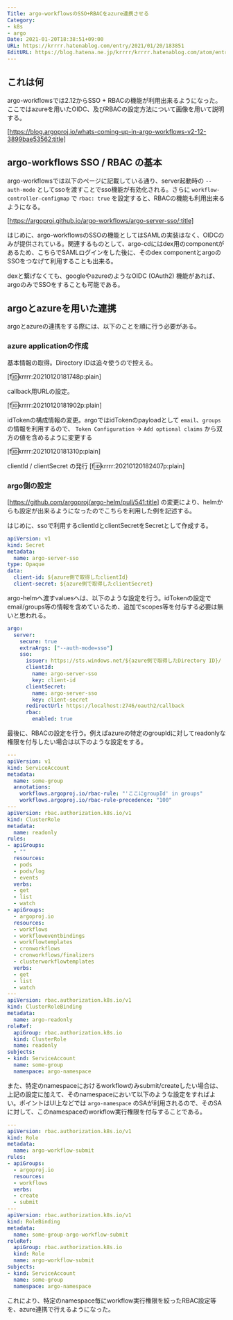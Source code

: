 ```yaml
---
Title: argo-workflowsのSSO+RBACをazure連携させる
Category:
- k8s
- argo
Date: 2021-01-20T18:38:51+09:00
URL: https://krrrr.hatenablog.com/entry/2021/01/20/183851
EditURL: https://blog.hatena.ne.jp/krrrr/krrrr.hatenablog.com/atom/entry/26006613680773709
---
```


## これは何

argo-workflowsでは2.12からSSO + RBACの機能が利用出来るようになった。ここではazureを用いたOIDC、及びRBACの設定方法について画像を用いて説明する。

[https://blog.argoproj.io/whats-coming-up-in-argo-workflows-v2-12-3899bae53562:title]

## argo-workflows SSO / RBAC の基本

argo-workflowsでは以下のページに記載している通り、server起動時の `--auth-mode` としてssoを渡すことでsso機能が有効化される。さらに `workflow-controller-configmap` で `rbac: true` を設定すると、RBACの機能も利用出来るようになる。

[https://argoproj.github.io/argo-workflows/argo-server-sso/:title]

<!-- more -->

はじめに、argo-workflowsのSSOの機能としてはSAMLの実装はなく、OIDCのみが提供されている。関連するものとして、argo-cdにはdex用のcomponentがあるため、こちらでSAMLログインをした後に、そのdex componentとargoのSSOをつなげて利用することも出来る。

dexと繋げなくても、googleやazureのようなOIDC (OAuth2) 機能があれば、argoのみでSSOをすることも可能である。

## argoとazureを用いた連携

argoとazureの連携をする際には、以下のことを順に行う必要がある。

### azure applicationの作成
基本情報の取得。Directory IDは追々使うので控える。

[f:id:krrrr:20210120181748p:plain]

callback用URLの設定。

[f:id:krrrr:20210120181902p:plain]

idTokenの構成情報の変更。argoではidTokenのpayloadとして `email`、`groups` の情報を利用するので、 `Token Configuration` -> `Add optional claims` から双方の値を含めるように変更する

[f:id:krrrr:20210120181310p:plain]

clientId / clientSecret の発行
[f:id:krrrr:20210120182407p:plain]

### argo側の設定

[https://github.com/argoproj/argo-helm/pull/541:title] の変更により、helmからも設定が出来るようになったのでこちらを利用した例を記述する。

はじめに、ssoで利用するclientIdとclientSecretをSecretとして作成する。

```yaml
apiVersion: v1
kind: Secret
metadata:
  name: argo-server-sso
type: Opaque
data:
  client-id: ${azure側で取得したclientId}
  client-secret: ${azure側で取得したclientSecret}
```

argo-helmへ渡すvaluesへは、以下のような設定を行う。idTokenの設定でemail/groups等の情報を含めているため、追加でscopes等を付与する必要は無いと思われる。

```yaml
argo:
  server:
    secure: true
    extraArgs: ["--auth-mode=sso"]
    sso:
      issuer: https://sts.windows.net/${azure側で取得したDirectory ID}/
      clientId:
        name: argo-server-sso
        key: client-id
      clientSecret:
        name: argo-server-sso
        key: client-secret
      redirectUrl: https://localhost:2746/oauth2/callback
      rbac:
        enabled: true
```

最後に、RBACの設定を行う。例えばazureの特定のgroupIdに対してreadonlyな権限を付与したい場合は以下のような設定をする。

```yaml
---
apiVersion: v1
kind: ServiceAccount
metadata:
  name: some-group
  annotations:
    workflows.argoproj.io/rbac-rule: "'ここにgroupId' in groups"
    workflows.argoproj.io/rbac-rule-precedence: "100"
---
apiVersion: rbac.authorization.k8s.io/v1
kind: ClusterRole
metadata:
  name: readonly
rules:
- apiGroups:
  - ""
  resources:
  - pods
  - pods/log
  - events
  verbs:
  - get
  - list
  - watch
- apiGroups:
  - argoproj.io
  resources:
  - workflows
  - workfloweventbindings
  - workflowtemplates
  - cronworkflows
  - cronworkflows/finalizers
  - clusterworkflowtemplates
  verbs:
  - get
  - list
  - watch
---
apiVersion: rbac.authorization.k8s.io/v1
kind: ClusterRoleBinding
metadata:
  name: argo-readonly
roleRef:
  apiGroup: rbac.authorization.k8s.io
  kind: ClusterRole
  name: readonly
subjects:
- kind: ServiceAccount
  name: some-group
  namespace: argo-namespace
```

また、特定のnamespaceにおけるworkflowのみsubmit/createしたい場合は、上記の設定に加えて、そのnamespaceにおいて以下のような設定をすればよい。ポイントはUI上などでは `argo-namespace` のSAが利用されるので、そのSAに対して、このnamespaceのworkflow実行権限を付与することである。

```yaml
---
apiVersion: rbac.authorization.k8s.io/v1
kind: Role
metadata:
  name: argo-workflow-submit
rules:
- apiGroups:
  - argoproj.io
  resources:
  - workflows
  verbs:
  - create
  - submit
---
apiVersion: rbac.authorization.k8s.io/v1
kind: RoleBinding
metadata:
  name: some-group-argo-workflow-submit
roleRef:
  apiGroup: rbac.authorization.k8s.io
  kind: Role
  name: argo-workflow-submit
subjects:
- kind: ServiceAccount
  name: some-group
  namespace: argo-namespace
```

これにより、特定のnamespace毎にworkflow実行権限を絞ったRBAC設定等を、azure連携で行えるようになった。
